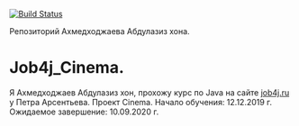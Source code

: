 [![Build Status](https://travis-ci.org/aakhmedkhodzhaev/Job4j_Cinema.svg?branch=master)](https://travis-ci.org/aakhmedkhodzhaev/Job4j_Cinema)

Репозиторий Ахмедходжаева Абдулазиз хона.

# Job4j_Cinema.

Я Ахмедходжаев Абдулазиз хон, прохожу курс по Java на сайте [job4j.ru](https://job4j.ru) у Петра Арсентьева.
Проект Cinema.
Начало обучения: 12.12.2019 г.
Ожидаемое завершение: 10.09.2020 г.